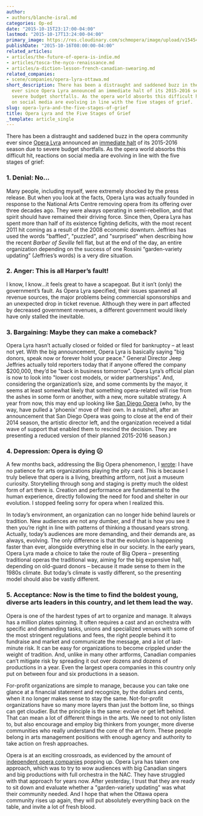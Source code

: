 ```yaml
---
author:
- authors/blanche-isral.md
categories: Op-ed
date: "2015-10-15T23:17:00-04:00"
lastmod: "2015-10-17T13:24:00-04:00"
primary_image: https://res.cloudinary.com/schmopera/image/upload/v1545409169/media/webhook-uploads/1444965675752/GriefSquare.jpg.jpg
publishDate: "2015-10-16T08:00:00-04:00"
related_articles:
- articles/the-future-of-opera-is-indie.md
- articles/tosca-the-nyco-renaissance.md
- articles/a-diction-lesson-french-canadian-swearing.md
related_companies:
- scene/companies/opera-lyra-ottawa.md
short_description: There has been a distraught and saddened buzz in the opera community
  ever since Opera Lyra announced an immediate halt of its 2015-2016 season due to
  severe budget shortfalls. As the opera world absorbs this difficult hit, reactions
  on social media are evolving in line with the five stages of grief.
slug: opera-lyra-and-the-five-stages-of-grief
title: Opera Lyra and the Five Stages of Grief
_template: article_single
---
```


There has been a distraught and saddened buzz in the opera community ever since [Opera Lyra](/scene/companies/opera-lyra-ottawa/) announced an [immediate halt](/opera-lyras-immediate-shutdown/) of its 2015-2016 season due to severe budget shortfalls. As the opera world absorbs this difficult hit, reactions on social media are evolving in line with the five stages of grief:

### 1. Denial: No...

Many people, including myself, were extremely shocked by the press release. But when you look at the facts, Opera Lyra was actually founded in response to the National Arts Centre removing opera from its offering over three decades ago. They were always operating in semi-rebellion, and that spirit should have remained their driving force. Since then, Opera Lyra has spent more than half of its existence fighting deficits, with the most recent 2011 hit coming as a result of the 2008 economic downturn. Jeffries has used the words "baffled", "puzzled", and "surprised" when describing how the recent *Barber of Seville* fell flat, but at the end of the day, an entire organization depending on the success of one Rossini “garden-variety updating” (Jeffries’s words) is a very dire situation.

### 2. Anger: This is all Harper’s fault! 

I know, I know...it feels great to have a scapegoat. But it isn’t (only) the government’s fault. As Opera Lyra specified, their issues spanned all revenue sources, the major problems being commercial sponsorships and an unexpected drop in ticket revenue. Although they were in part affected by decreased government revenues, a different government would likely have only stalled the inevitable.

### 3. Bargaining: Maybe they can make a comeback?

Opera Lyra hasn’t actually closed or folded or filed for bankruptcy – at least not yet. With the big announcement, Opera Lyra is basically saying "big donors, speak now or forever hold your peace." General Director Jeep Jeffries actually told reporters today that if anyone offered the company $200,000, they’d be "back in business tomorrow". Opera Lyra’s official plan is now to look into "lower cost models, or wider partnerships". And, considering the organization’s size, and some comments by the mayor, it seems at least somewhat likely that something opera-related will rise from the ashes in some form or another, with a new, more suitable strategy. A year from now, this may end up looking like [San Diego Opera](/scene/companies/san-diego-opera/) (who, by the way, have pulled a 'phoenix' move of their own. In a nutshell, after an announcement that San Diego Opera was going to close at the end of their 2014 season, the artistic director left, and the organization received a tidal wave of support that enabled them to rescind the decision. They are presenting a reduced version of their planned 2015-2016 season.)

### 4. Depression: Opera is dying ☹ 

A few months back, addressing the Big Opera phenomenon, I [wrote](/the-future-of-opera-is-indie/): I have no patience for arts organizations playing the pity card. This is because I truly believe that opera is a living, breathing artform, not just a museum curiosity. Storytelling through song and staging is pretty much the oldest form of art there is. Creation and performance are fundamental to the human experience, directly following the need for food and shelter in our evolution. I stopped feeling sorry for opera when I realized this. 

In today’s environment, an organization can no longer hide behind laurels or tradition. New audiences are not any dumber, and if that is how you see it then you’re right in line with patterns of thinking a thousand years strong. Actually, today’s audiences are more demanding, and their demands are, as always, evolving. The only difference is that the evolution is happening faster than ever, alongside everything else in our society. In the early years, Opera Lyra made a choice to take the route of Big Opera – presenting traditional operas the traditional way, aiming for the big expensive hall, depending on old-guard donors – because it made sense to them in the 1980s climate. But today’s climate is vastly different, so the presenting model should also be vastly different.

### 5. Acceptance: Now is the time to find the boldest young, diverse arts leaders in this country, and let them lead the way.

Opera is one of the hardest types of art to organize and manage. It always has a million plates spinning. It often requires a cast and an orchestra with specific and demanding tasks, unions and specialized venues with some of the most stringent regulations and fees, the right people behind it to fundraise and market and communicate the message, and a lot of last-minute risk. It can be easy for organizations to become crippled under the weight of tradition. And, unlike in many other artforms, Canadian companies can’t mitigate risk by spreading it out over dozens and dozens of productions in a year. Even the largest opera companies in this country only put on between four and six productions in a season. 

For-profit organizations are simple to manage, because you can take one glance at a financial statement and recognize, by the dollars and cents, when it no longer makes sense to stay the same. Not-for-profit organizations have so many more layers than just the bottom line, so things can get cloudier. But the principle is the same: evolve or get left behind. That can mean a lot of different things in the arts. We need to not only listen to, but also encourage and employ big thinkers from younger, more diverse communities who really understand the core of the art form. These people belong in arts management positions with enough agency and authority to take action on fresh approaches.

Opera is at an exciting crossroads, as evidenced by the amount of [independent opera companies](/scene/companies/indie-opera-to/) popping up. Opera Lyra has taken one approach, which was to try to wow audiences with big Canadian singers and big productions with full orchestra in the NAC. They have struggled with that approach for years now. After yesterday, I trust that they are ready to sit down and evaluate whether a "garden-variety updating" was what their community needed. And I hope that when the Ottawa opera community rises up again, they will put absolutely everything back on the table, and invite a lot of fresh blood. 
